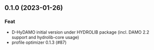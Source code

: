 ## 0.1.0 (2023-01-26)

### Feat

- D-HyDAMO initial version under HYDROLIB package (incl. DAMO 2.2 support and hydrolib-core usage)
- profile optimizer 0.1.3 (#87)
